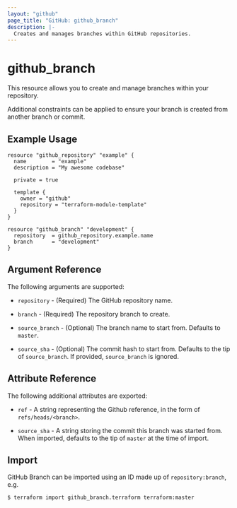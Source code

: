 ```yaml
---
layout: "github"
page_title: "GitHub: github_branch"
description: |-
  Creates and manages branches within GitHub repositories.
---
```


# github\_branch

This resource allows you to create and manage branches within your repository.

Additional constraints can be applied to ensure your branch is created from
another branch or commit.

## Example Usage

```hcl
resource "github_repository" "example" {
  name        = "example"
  description = "My awesome codebase"

  private = true

  template {
    owner = "github"
    repository = "terraform-module-template"
  }
}

resource "github_branch" "development" {
  repository  = github_repository.example.name
  branch      = "development"
}
```

## Argument Reference

The following arguments are supported:

* `repository` - (Required) The GitHub repository name.

* `branch` - (Required) The repository branch to create.

* `source_branch` - (Optional) The branch name to start from. Defaults to `master`.

* `source_sha` - (Optional) The commit hash to start from. Defaults to the tip of `source_branch`. If provided, `source_branch` is ignored.

## Attribute Reference

The following additional attributes are exported:

* `ref` - A string representing the Github reference, in the form of `refs/heads/<branch>`.

* `source_sha` - A string storing the commit this branch was started from. When imported, defaults to the tip of `master` at the time of import.

## Import

GitHub Branch can be imported using an ID made up of `repository:branch`, e.g.

```
$ terraform import github_branch.terraform terraform:master
```

